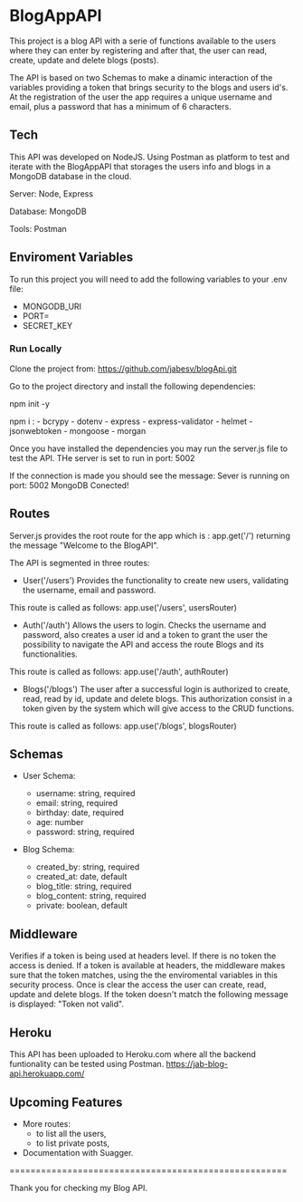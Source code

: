 # BlogAppAPI

This project is a blog API with a serie of functions available to the users where they can enter by registering and after that, the user can read, create, update and delete blogs (posts).

The API is based on two Schemas to make a dinamic interaction of the variables providing a token that brings security to the blogs and users id's. 
At the registration of the user the app requires a unique username and email, plus a password that has a minimum of 6 characters.  


## Tech 

This API was developed on NodeJS. 
Using Postman as platform to test and iterate with the BlogAppAPI that storages the users info and blogs in a MongoDB database in the cloud.

Server: Node, Express

Database: MongoDB

Tools: Postman


## Enviroment Variables

To run this project you will need to add the following variables to your .env file:

- MONGODB_URI
- PORT=
- SECRET_KEY



### Run Locally 

Clone the project from:
https://github.com/jabesv/blogApi.git

Go to the project directory and install the following dependencies:

npm init -y

npm i :
    - bcrypy
    - dotenv
    - express
    - express-validator
    - helmet
    - jsonwebtoken
    - mongoose
    - morgan
    
Once you have installed the dependencies you may run the server.js file to test the API.
THe server is set to run in port: 5002

If the connection is made you should see the message: 
    Sever is running on port: 5002
    MongoDB Conected!


## Routes

Server.js provides the root route for the app which is : app.get('/') returning the message "Welcome to the BlogAPI".

The API is segmented in three routes:

- User('/users') Provides the functionality to create new users, validating the username, email and password.

This route is called as follows:
app.use('/users', usersRouter)
 

- Auth('/auth') Allows the users to login. Checks the username and password, also creates a user id and a token to grant the user the possibility to navigate the API and access the route Blogs and its functionalities.

This route is called as follows:
app.use('/auth', authRouter)

- Blogs('/blogs') The user after a successful login is authorized to create, read, read by id, update and delete blogs. This authorization consist in a token given by the system which will give access to the CRUD functions.

This route is called as follows:
app.use('/blogs', blogsRouter)

## Schemas

- User Schema:
    * username: string, required
    * email: string, required
    * birthday: date, required
    * age: number
    * password: string, required

- Blog Schema: 
    * created_by: string, required
    * created_at: date, default
    * blog_title: string, required
    * blog_content: string, required
    * private: boolean, default


## Middleware

Verifies if a token is being used at headers level. If there is no token the access is denied. If a token is available at headers, the middleware makes sure that the token matches, using the the enviromental variables in this security process. Once is clear the access the user can create, read, update and delete blogs. 
If the token doesn't match the following message is displayed: "Token not valid".


## Heroku
This API has been uploaded to Heroku.com where all the backend funtionality can be tested using Postman. 
https://jab-blog-api.herokuapp.com/



## Upcoming Features
- More routes:
  * to list all the users, 
  * to list private posts,
- Documentation with Suagger.  

=====================================================

Thank you for checking my Blog API.  
